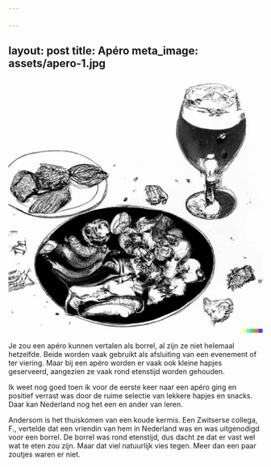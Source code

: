 ```yaml
---

---
```

layout: post
title: Apéro
meta_image: assets/apero-1.jpg
---

![een bord met snacks en hapjes en een glas wijn en bier](assets/apero-1.jpg)

Je zou een apéro kunnen vertalen als borrel, al zijn ze niet helemaal hetzelfde. Beide worden vaak gebruikt als afsluiting van een evenement of ter viering. Maar bij een apéro worden er vaak ook kleine hapjes geserveerd, aangezien ze vaak rond etenstijd worden gehouden.

Ik weet nog goed toen ik voor de eerste keer naar een apéro ging en positief verrast was door de ruime selectie van lekkere hapjes en snacks. Daar kan Nederland nog het een en ander van leren.

Andersom is het thuiskomen van een koude kermis. Een Zwitserse collega, F., vertelde dat een vriendin van hem in Nederland was en was uitgenodigd voor een borrel. De borrel was rond etenstijd, dus dacht ze dat er vast wel wat te eten zou zijn. Maar dat viel natuurlijk vies tegen. Meer dan een paar zoutjes waren er niet.
